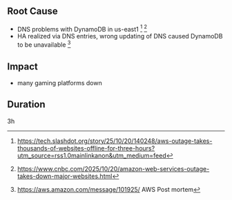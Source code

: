 ## Root Cause

- DNS problems with DynamoDB in us-east1 [^1] [^2]
- HA realized via DNS entries, wrong updating of DNS caused DynamoDB to be unavailable [^3]

## Impact

- many gaming platforms down

## Duration

3h

[^1]: https://tech.slashdot.org/story/25/10/20/140248/aws-outage-takes-thousands-of-websites-offline-for-three-hours?utm_source=rss1.0mainlinkanon&utm_medium=feed 
[^2]: https://www.cnbc.com/2025/10/20/amazon-web-services-outage-takes-down-major-websites.html 
[^3]: https://aws.amazon.com/message/101925/ AWS Post mortem
